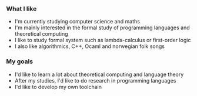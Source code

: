 ### What I like

- I'm currently studying computer science and maths
- I'm mainly interested in the formal study of programming languages and theoretical computing
- I like to study formal system such as lambda-calculus or first-order logic
- I also like algorithmics, C++, Ocaml and norwegian folk songs

### My goals

- I'd like to learn a lot about theoretical computing and language theory
- After my studies, I'd like to do research in programming languages
- I'd like to develop my own toolchain
